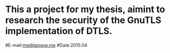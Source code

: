 # This a project for my thesis, aimint to research the security of the GnuTLS implementation of DTLS.

#E-mail:me@tangye.me
#Date:2015.04
